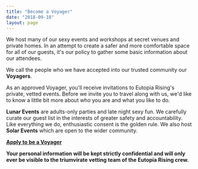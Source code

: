 ```yaml
---
title: "Become a Voyager"
date: "2018-09-18"
layout: page
---
```


We host many of our sexy events and workshops at secret venues and private homes. In an attempt to create a safer and more comfortable space for all of our guests, it's our policy to gather some basic information about our attendees.

We call the people who we have accepted into our trusted community our **Voyagers**.

As an approved Voyager, you'll receive invitations to Eutopia Rising's private, vetted events. Before we invite you to travel along with us, we'd like to know a little bit more about who you are and what you like to do.

**Lunar Events** are adults-only parties and late night sexy fun. We carefully curate our guest list in the interests of greater safety and accountability. Like everything we do, enthusiastic consent is the golden rule. We also host **Solar Events** which are open to the wider community.

**[Apply to be a Voyager](airtable.com/shr7RtHo2x8n0mNP3)**

**Your personal information will be kept strictly confidential and will only ever be visible to the triumvirate vetting team of the Eutopia Rising crew.**
